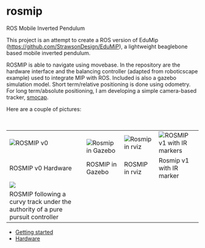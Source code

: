 # rosmip
ROS Mobile Inverted Pendulum

This project is an attempt to create a ROS version of EduMip (https://github.com/StrawsonDesign/EduMiP), a lightweight beaglebone based mobile inverted pendulum.

ROSMIP is able to navigate using movebase. In the repository are the hardware interface and the balancing controller (adapted from roboticscape example) used to integrate MIP with ROS. Included is also a gazebo simulation model. Short term/relative positioning is done using odometry. For long term/absolute positioning, I am developing a simple camera-based tracker, [smocap](https://github.com/poine/smocap).

Here are a couple of pictures:

<table>
  <tr>
  <td>
  <!--<img src="https://lh6.googleusercontent.com/DSEkQQiF0ypbTMQ7l5DrfpPLy2A4iirdhgKhLdmJ5v4Sb4Gr642pNe3WT934QLtm2h1JE3UVCw6S0bl6Y7Dc6QRR661DffLWgbTWvfaUr9jKF8p85dtRxuecCK9L6kRa0AnjA4cJ" alt="ROSMIP">-->
  
  <img src="https://lh3.googleusercontent.com/aKiPeTlPN6_mH47hJkXS9eg2ZHjkmYzT6VvRs1q96znt_SHkby7lzjOcq-Z36NCd8id6SC8xKZznDmWMCB7SP7sqAUWnpblttWwyR9K31irsyiNWwl3SP3X3jFYS3NZ9p9o4lK74" alt="ROSMIP v0">
  
  </td>
   <td>
  <img src="https://lh5.googleusercontent.com/lLsFaULNafq_xSZIHIQDaCgG7rAhe9uWF0cf5RGCBcooUE2UIZ0QqHcDq8Zh8BJPmvsD2PZwMgRDvGhYxY_VR02I9mmkC4ktasUDZbTyqDQm_iTEGx7BmfIj46t2xGfzdgWX_r2f" alt="Rosmip in Gazebo"/>
  
  </td>
  <td>
  <img src="https://lh4.googleusercontent.com/f6W5d5N863J8zcQVsqtcejeghsrM6z3qzT1zjxXYmP8rfHo7yntBpBpu2NSi2f-kCVZwLvHN75lxNmHhsRb7QwUMudNrRu5VhCiJMWxcwAFef1QoXZFLcdLRGtXxyHQZA0oRsH1g" alt="Rosmip in rviz"/>
  
  </td>
  <td>
 <img src="https://lh3.googleusercontent.com/V3b4-MgdXX1VZfGjAvKBkgMRZC0d-7yVZ-FB5fDj9Y4dZe7TmqMJFOoXXE3t725P8RZD8bCkBzeAExx1-VRe339YVwPDJgZpHTflf5viiD288bFhiC9yDOu8xRMrRCqXhdqYtzR5" alt="ROSMIP v1 with IR markers">
  </td>
  </tr>
  <tr>
  <td>ROSMIP v0 Hardware</td> <td>ROSMIP in Gazebo</td> <td>ROSMIP in rviz</td> <td> Rosmip v1 with IR marker </td>
  </tr>
  <tr> 
  <td> 
  <a href="https://youtu.be/CxEfidW_15c"><img src="https://lh5.googleusercontent.com/rYDiZ9pE-Kq6ll2QeSQS8jVsgAFPFzVDHDFqjsIwQXdOyfZ_K8Nb5sLM3Tk7jl208omNAKqZ-vUjqjbOrXNrYlpatG2JMKxpoxQcGsf6U3Xd_7WY1N9Xs5WruEdimSj53lcon-TP"/></a>
</td>
  </tr>
  <tr> 
  <td> ROSMIP following a curvy track under the authority of a pure pursuit controller</td>
  </tr>
  </table>


* [Getting started](doc/getting_started.md)
* [Hardware](doc/hardware.md)

